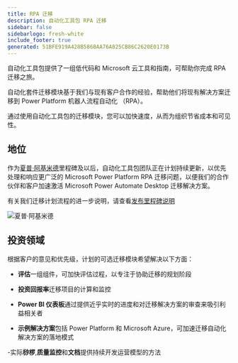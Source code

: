 ```yaml
---
title: RPA 迁移
description: 自动化工具包 RPA 迁移
sidebar: false
sidebarlogo: fresh-white
include_footer: true
generated: 51BFE919A428B5868AA76A825CB86C2620E0173B
---
```


自动化工具包提供了一组低代码和 Microsoft 云工具和指南，可帮助你完成 RPA 迁移之旅。

自动化套件迁移模块基于我们与现有客户合作的经验，帮助他们将现有解决方案迁移到 Power Platform 机器人流程自动化 （RPA）。

通过使用自动化工具包的迁移模块，您可以加快速度，从而为组织节省成本和可见性。

## 地位

作为[夏普·阿基米德](/zh-hans/releases/november-2022)里程碑及以后，自动化工具包团队正在计划持续更新，以优先处理和响应更广泛的 Microsoft Power Platform RPA 迁移问题，以便我们的合作伙伴和客户加速激活 Microsoft Power Automate Desktop 迁移解决方案。

有关我们迁移计划流程的进一步说明，请查看[发布里程碑说明](/zh-hans/releases/milestones)

![夏普·阿基米德](/images/sharp-archimedies.png)

## 投资领域

根据客户的意见和优先级，计划的可选迁移模块希望解决以下方面：

- **评估**一组组件，可加快评估过程，以专注于协助迁移的规划阶段

- **投资回报率**迁移项目的计算和监控

- **Power BI 仪表板**通过提供近乎实时的进度和对迁移解决方案的审查来吸引利益相关者

- **示例解决方案**包括 Power Platform 和 Microsoft Azure，可加速迁移自动化解决方案的落地模式

-实际**桫椤**,**质量监控**和**文档**提供持续开发运营模型的方法
